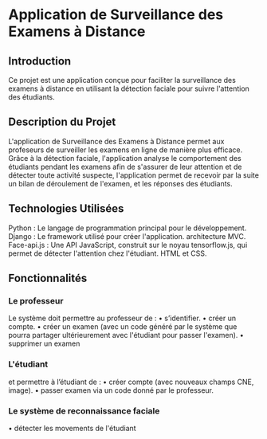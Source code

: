 # Application de Surveillance des Examens à Distance
## Introduction
Ce projet est une application conçue pour faciliter la surveillance des examens à distance en utilisant la détection faciale pour suivre l'attention des étudiants.

## Description du Projet

L'application de Surveillance des Examens à Distance permet aux profeseurs de surveiller les examens en ligne de manière plus efficace. Grâce à la détection faciale, l'application analyse le comportement des étudiants pendant les examens afin de s'assurer de leur attention et de détecter toute activité suspecte, l'application permet de recevoir par la suite un bilan de déroulement de l'examen, et les réponses des étudiants.

## Technologies Utilisées
Python : Le langage de programmation principal pour le développement.
Django : Le framework utilisé pour créer l'application. architecture MVC.
Face-api.js : Une API JavaScript, construit sur le noyau tensorflow.js, qui permet de détecter l'attention chez l'étudiant.
HTML et CSS.

## Fonctionnalités

### Le professeur
Le système doit permettre au professeur de :
• s’identifier.
• créer un compte.
• créer un examen (avec un code généré par le système que pourra partager ultérieurement avec l'étudiant pour passer l'examen).
• supprimer un examen
### L'étudiant
et permettre à l’étudiant de :
• créer compte (avec nouveaux champs CNE, image).
• passer examen via un code donné par le professeur.

### Le système de reconnaissance faciale
• détecter les movements de l'étudiant
